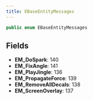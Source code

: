 ```yaml
---
title: EBaseEntityMessages
---
```


```csharp
public enum EBaseEntityMessages
```

## Fields

- **EM_DoSpark**: 140
- **EM_FixAngle**: 141
- **EM_PlayJingle**: 136
- **EM_PropagateForce**: 139
- **EM_RemoveAllDecals**: 138
- **EM_ScreenOverlay**: 137

